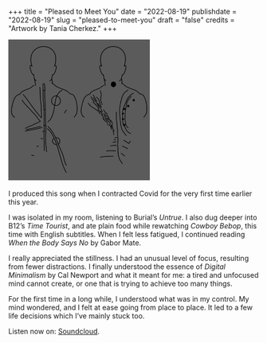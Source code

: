 +++
title = "Pleased to Meet You"
date = "2022-08-19"
publishdate = "2022-08-19"
slug = "pleased-to-meet-you"
draft = "false"
credits = "Artwork by Tania Cherkez."
+++

<!--
ideas - talk about creating this song in isolation. 

-->

![Pleased to Meet You artwork](pleased_to_meet_you_artwork.png)


I produced this song when I contracted Covid for the very first time earlier this year. 

I was isolated in my room, listening to Burial’s *Untrue*. I also dug deeper into B12’s *Time Tourist*, and ate plain food while rewatching *Cowboy Bebop*, this time with English subtitles. When I felt less fatigued, I continued reading *When the Body Says No* by Gabor Mate.

I really appreciated the stillness. I had an unusual level of focus, resulting from fewer distractions. I finally understood the essence of *Digital Minimalism* by Cal Newport and what it meant for me: a tired and unfocused mind cannot create, or one that is trying to achieve too many things.

For the first time in a long while, I understood what was in my control. My mind wondered, and I felt at ease going from place to place. It led to a few life decisions which I’ve mainly stuck too.

Listen now on: [Soundcloud](https://soundcloud.com/councils-of-the-future/pleased-to-meet-you/s-s7BMRDr4pFF?utm_source=clipboard&utm_medium=text&utm_campaign=social_sharing).